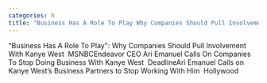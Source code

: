 ```yaml
---
categories: h
title: "Business Has A Role To Play Why Companies Should Pull Involvement With Kanye West  MSNBC"
---
```

"Business Has A Role To Play": Why Companies Should Pull Involvement With Kanye West&nbsp;&nbsp;MSNBCEndeavor CEO Ari Emanuel Calls On Companies To Stop Doing Business With Kanye West&nbsp;&nbsp;DeadlineAri Emanuel Calls on Kanye West’s Business Partners to Stop Working With Him&nbsp;&nbsp;Hollywood